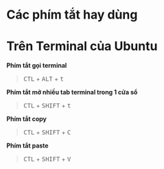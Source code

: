 Các phím tắt hay dùng
====================

# Trên Terminal của Ubuntu

__Phím tắt gọi terminal__

> <kbd>CTL</kbd> + <kbd>ALT</kbd> + <kbd>t</kbd>

__Phím tắt mở nhiều tab terminal trong 1 cửa sổ__
> <kbd>CTL</kbd> + <kbd>SHIFT</kbd> + <kbd>t</kbd>

__Phím tắt copy__

> <kbd>CTL</kbd> + <kbd>SHIFT</kbd> + <kbd>C</kbd>

 __Phím tắt paste__

> <kbd>CTL</kbd> + <kbd>SHIFT</kbd> + <kbd>V</kbd>

